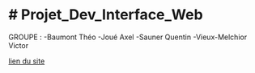 # # Projet_Dev_Interface_Web

GROUPE :
-Baumont Théo
-Joué Axel
-Sauner Quentin
-Vieux-Melchior Victor

[lien du site](https://thegreatestrock.github.io/Projet_Dev_Interface_Web/)
